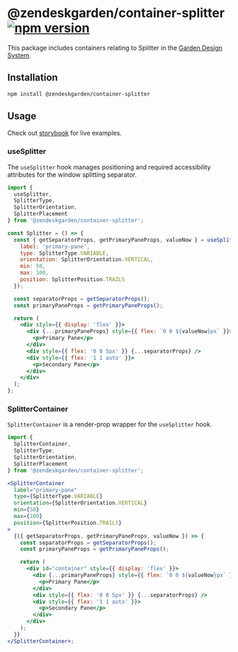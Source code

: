 # @zendeskgarden/container-splitter [![npm version][npm version badge]][npm version link]

[npm version badge]: https://flat.badgen.net/npm/v/@zendeskgarden/container-splitter
[npm version link]: https://www.npmjs.com/package/@zendeskgarden/container-splitter

This package includes containers relating to Splitter in the
[Garden Design System](https://zendeskgarden.github.io/).

## Installation

```sh
npm install @zendeskgarden/container-splitter
```

## Usage

Check out
[storybook](https://zendeskgarden.github.io/react-containers/?path=/story/splitter-container--container)
for live examples.

### useSplitter

The `useSplitter` hook manages positioning and required
accessibility attributes for the window splitting separator.

```jsx static
import {
  useSplitter,
  SplitterType,
  SplitterOrientation,
  SplitterPlacement
} from '@zendeskgarden/container-splitter';

const Splitter = () => {
  const { getSeparatorProps, getPrimaryPaneProps, valueNow } = useSplitter({
    label: 'primary-pane',
    type: SplitterType.VARIABLE,
    orientation: SplitterOrientation.VERTICAL,
    min: 50,
    max: 100,
    position: SplitterPosition.TRAILS
  });

  const separatorProps = getSeparatorProps();
  const primaryPaneProps = getPrimaryPaneProps();

  return (
    <div style={{ display: 'flex' }}>
      <div {...primaryPaneProps} style={{ flex: `0 0 ${valueNow}px` }}>
        <p>Primary Pane</p>
      </div>
      <div style={{ flex: '0 0 5px' }} {...separatorProps} />
      <div style={{ flex: '1 1 auto' }}>
        <p>Secondary Pane</p>
      </div>
    </div>
  );
};
```

### SplitterContainer

`SplitterContainer` is a render-prop wrapper for the `useSplitter` hook.

```jsx static
import {
  SplitterContainer,
  SplitterType,
  SplitterOrientation,
  SplitterPlacement
} from '@zendeskgarden/container-splitter';

<SplitterContainer
  label="primary-pane"
  type={SplitterType.VARIABLE}
  orientation={SplitterOrientation.VERTICAL}
  min={50}
  max={100}
  position={SplitterPosition.TRAILS}
>
  {({ getSeparatorProps, getPrimaryPaneProps, valueNow }) => {
    const separatorProps = getSeparatorProps();
    const primaryPaneProps = getPrimaryPaneProps();

    return (
      <div id="container" style={{ display: 'flex' }}>
        <div {...primaryPaneProps} style={{ flex: `0 0 ${valueNow}px` }}>
          <p>Primary Pane</p>
        </div>
        <div style={{ flex: '0 0 5px' }} {...separatorProps} />
        <div style={{ flex: '1 1 auto' }}>
          <p>Secondary Pane</p>
        </div>
      </div>
    );
  }}
</SplitterContainer>;
```
